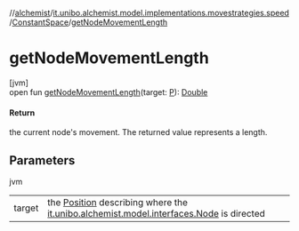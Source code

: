 //[alchemist](../../../index.md)/[it.unibo.alchemist.model.implementations.movestrategies.speed](../index.md)/[ConstantSpace](index.md)/[getNodeMovementLength](get-node-movement-length.md)

# getNodeMovementLength

[jvm]\
open fun [getNodeMovementLength](get-node-movement-length.md)(target: [P](../../it.unibo.alchemist/-supported-incarnations/get.md)): [Double](https://kotlinlang.org/api/latest/jvm/stdlib/kotlin/-double/index.html)

#### Return

the current node's movement. The returned value represents a length.

## Parameters

jvm

| | |
|---|---|
| target | the [Position](../../it.unibo.alchemist.model.interfaces/-position/index.md) describing where the [it.unibo.alchemist.model.interfaces.Node](../../it.unibo.alchemist.model.interfaces/-node/index.md) is directed |
